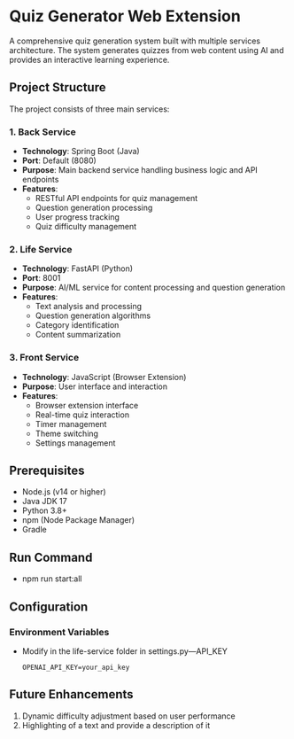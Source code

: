 # Quiz Generator Web Extension

A comprehensive quiz generation system built with multiple services architecture. The system generates quizzes from web content using AI and provides an interactive learning experience.

## Project Structure

The project consists of three main services:

### 1. Back Service
- **Technology**: Spring Boot (Java)
- **Port**: Default (8080)
- **Purpose**: Main backend service handling business logic and API endpoints
- **Features**:
  - RESTful API endpoints for quiz management
  - Question generation processing
  - User progress tracking
  - Quiz difficulty management

### 2. Life Service
- **Technology**: FastAPI (Python)
- **Port**: 8001
- **Purpose**: AI/ML service for content processing and question generation
- **Features**:
  - Text analysis and processing
  - Question generation algorithms
  - Category identification
  - Content summarization

### 3. Front Service
- **Technology**: JavaScript (Browser Extension)
- **Purpose**: User interface and interaction
- **Features**:
  - Browser extension interface
  - Real-time quiz interaction
  - Timer management
  - Theme switching
  - Settings management

## Prerequisites

- Node.js (v14 or higher)
- Java JDK 17
- Python 3.8+
- npm (Node Package Manager)
- Gradle

## Run Command
- npm run start:all

## Configuration

### Environment Variables
- Modify in the life-service folder in settings.py—API_KEY 
  ```
  OPENAI_API_KEY=your_api_key
  ```

## Future Enhancements

1. Dynamic difficulty adjustment based on user performance
2. Highlighting of a text and provide a description of it




